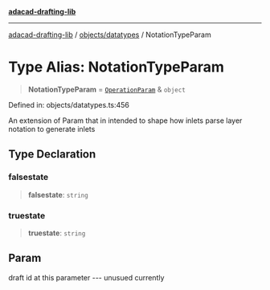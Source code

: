 [**adacad-drafting-lib**](../../../README.md)

***

[adacad-drafting-lib](../../../modules.md) / [objects/datatypes](../README.md) / NotationTypeParam

# Type Alias: NotationTypeParam

> **NotationTypeParam** = [`OperationParam`](OperationParam.md) & `object`

Defined in: objects/datatypes.ts:456

An extension of Param that in intended to shape how inlets parse layer notation to generate inlets

## Type Declaration

### falsestate

> **falsestate**: `string`

### truestate

> **truestate**: `string`

## Param

draft id at this parameter --- unusued currently
